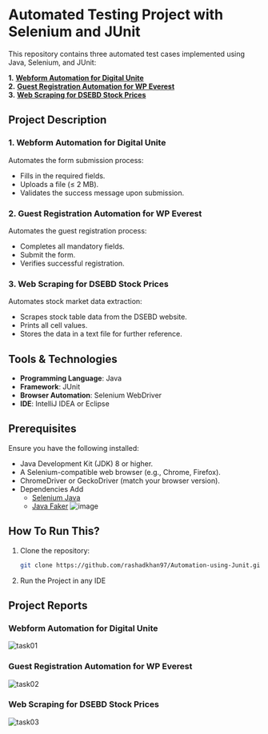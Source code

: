 # Automated Testing Project with Selenium and JUnit

This repository contains three automated test cases implemented using Java, Selenium, and JUnit:

**1.** [**Webform Automation for Digital Unite**](https://www.digitalunite.com/practice-webform-learners)<br>
**2.** [**Guest Registration Automation for WP Everest**](https://demo.wpeverest.com/user-registration/guest-registration-form/)<br>
**3.** [**Web Scraping for DSEBD Stock Prices**](https://dsebd.org/latest_share_price_scroll_by_value.php)

## Project Description

### 1. Webform Automation for Digital Unite
Automates the form submission process:
- Fills in the required fields.
- Uploads a file (≤ 2 MB).
- Validates the success message upon submission.

### 2. Guest Registration Automation for WP Everest
Automates the guest registration process:
- Completes all mandatory fields.
- Submit the form.
- Verifies successful registration.

### 3. Web Scraping for DSEBD Stock Prices
Automates stock market data extraction:
- Scrapes stock table data from the DSEBD website.
- Prints all cell values.
- Stores the data in a text file for further reference.

## Tools & Technologies
- **Programming Language**: Java
- **Framework**: JUnit
- **Browser Automation**: Selenium WebDriver
- **IDE**: IntelliJ IDEA or Eclipse

## Prerequisites
Ensure you have the following installed:
- Java Development Kit (JDK) 8 or higher.
- A Selenium-compatible web browser (e.g., Chrome, Firefox).
- ChromeDriver or GeckoDriver (match your browser version).
- Dependencies Add
     - [Selenium Java](https://mvnrepository.com/artifact/org.seleniumhq.selenium/selenium-java/4.27.0)
     - [Java Faker](https://mvnrepository.com/artifact/com.github.javafaker/javafaker/1.0.2)
    ![image](https://github.com/user-attachments/assets/09e6ac24-be1c-4f25-b429-95190e992269)

## How To Run This?
1. Clone the repository:
   ```bash
   git clone https://github.com/rashadkhan97/Automation-using-Junit.git

2. Run the Project in any IDE

## Project Reports
### Webform Automation for Digital Unite
![task01](https://github.com/user-attachments/assets/e5cfee3f-b040-4f8b-80da-66ce0b8d2b5e)

### Guest Registration Automation for WP Everest
![task02](https://github.com/user-attachments/assets/48cf4447-ab09-4e03-8c92-1b769a444333)

### Web Scraping for DSEBD Stock Prices
![task03](https://github.com/user-attachments/assets/519f12f3-d2a3-44fb-964c-99db1f46985c)



